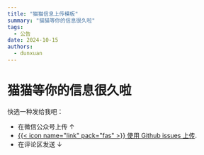 ```yaml
---
title: "猫猫信息上传模板"
summary: "猫猫等你的信息很久啦"
tags:
  - 公告
date: 2024-10-15
authors:
  - dunxuan
---
```


# 猫猫等你的信息很久啦

快选一种发给我吧：

- 在微信公众号上传 ↑
- [{{< icon name="link" pack="fas" >}} 使用 Github issues 上传](https://github.com/dunxuan/SDYU-animal-DB.github.io/issues/new?assignees=&labels=&projects=&template=%E7%8C%AB%E7%8C%AB%E4%BF%A1%E6%81%AF%E4%B8%8A%E4%BC%A0%E6%A8%A1%E6%9D%BF.md&title=%E5%A7%93%E5%90%8D%EF%BC%9A).
- 在评论区发送 ↓
<!-- - {{< staticref "uploads/SAD上传模板.xlsx" "newtab" >}} {{< icon name="download" pack="fas" >}} 下载模板 {{< /staticref >}} 填写后 [发送到邮箱 dunxuan@dunxuan.xyz](mailto:dunxuan@dunxuan.xyz). -->
